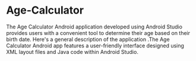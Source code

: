 # Age-Calculator
The Age Calculator Android application developed using Android Studio provides users with a convenient tool to determine their age based on their birth date. Here's a general description of the application .The Age Calculator Android app features a user-friendly interface designed using XML layout files and Java code within Android Studio. 
